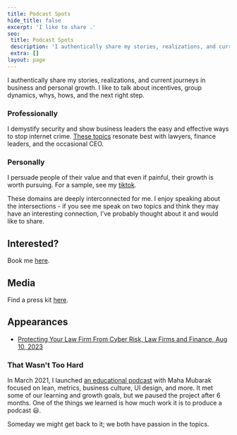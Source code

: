 ```yaml
---
title: Podcast Spots
hide_title: false
excerpt: 'I like to share .'
seo:
 title: Podcast Spots
 description: 'I authentically share my stories, realizations, and current journeys in business and personal growth. '
 extra: []
layout: page
---
```

I authentically share my stories, realizations, and current journeys in business and personal growth. I like to talk about incentives, group dynamics, whys, hows, and the next right step.

### Professionally

I demystify security and show business leaders the easy and effective ways to stop internet crime. [These topics](/speaking) resonate best with lawyers, finance leaders, and the occasional CEO.

### Personally

I persuade people of their value and that even if painful, their growth is worth pursuing. For a sample, see my [tiktok](https://tiktok.com/@simplesalt).

These domains are deeply interconnected for me. I enjoy speaking about the intersections - if you see me speak on two topics and think they may have an interesting connection, I've probably thought about it and would like to share.

## Interested?

Book me [here](/book_speaking).

## Media

Find a press kit [here](/images/dylan_pone_sheet.pdf).

## Appearances

- [Protecting Your Law Firm From Cyber Risk, Law Firms and Finance, Aug 10, 2023](https://podcasts.apple.com/us/podcast/protecting-your-law-firm-from-cyber-risk-with-dylan-evans/id1610167031?i=1000624115288)

### That Wasn't Too Hard

In March 2021, I launched [an educational podcast](https://thatwasnttoohard.win) with Maha Mubarak focused on lean, metrics, business culture, UI design, and more. It met some of our learning and growth goals, but we paused the project after 6 months. One of the things we learned is how much work it is to produce a podcast :smiley:.

Someday we might get back to it; we both have passion in the topics.
